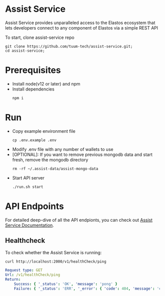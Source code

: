 # Assist Service

Assist Service provides unparalleled access to the Elastos ecosystem that lets developers connect to any component of Elastos via a simple REST API

To start, clone assist-service repo

```
git clone https://github.com/tuum-tech/assist-service.git;
cd assist-service;
```

# Prerequisites

-   Install node(v12 or later) and npm
-   Install dependencies
    ```
    npm i
    ```

# Run

-   Copy example environment file
    ```
    cp .env.example .env
    ```
-   Modify .env file with any number of wallets to use
-   [OPTIONAL]: If you want to remove previous mongodb data and start fresh, remove the mongodb directory
    ```
    rm -rf ~/.assist-data/assist-mongo-data
    ```
-   Start API server
    ```
    ./run.sh start
    ```

# API Endpoints

For detailed deep-dive of all the API endpionts, you can check out [Assist Service Documentation](https://docs.tuum.tech/assist-service).

## Healthcheck

To check whether the Assist Service is running:

```bash
curl http://localhost:2000/v1/healthCheck/ping
```

```yaml
Request type: GET
Url: /v1/healthCheck/ping
Return:
    Success: { '_status': 'OK', 'message': 'pong' }
    Failure: { '_status': 'ERR', '_error': { 'code': 404, 'message': 'err_message' } }
```
